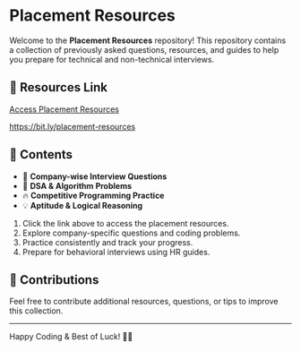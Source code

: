 # Placement Resources

Welcome to the **Placement Resources** repository! This repository contains a collection of previously asked questions, resources, and guides to help you prepare for technical and non-technical interviews.

## 📌 Resources Link
[Access Placement Resources](https://bit.ly/placement-resources)

https://bit.ly/placement-resources

## 📖 Contents
- 📂 **Company-wise Interview Questions**
- 📌 **DSA & Algorithm Problems**
- 🔥 **Competitive Programming Practice**
- 💡 **Aptitude & Logical Reasoning**


1. Click the link above to access the placement resources.
2. Explore company-specific questions and coding problems.
3. Practice consistently and track your progress.
4. Prepare for behavioral interviews using HR guides.

## 🤝 Contributions
Feel free to contribute additional resources, questions, or tips to improve this collection.

---
Happy Coding & Best of Luck! 🎯🚀